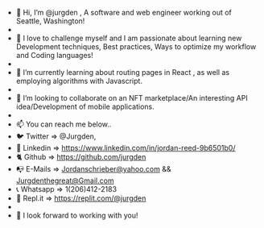 - 👋 Hi, I’m @jurgden , A software and web engineer working out of Seattle, Washington!
- 
- 👀 I love to challenge myself and I am passionate about learning new Development techniques, Best practices, Ways to optimize my workflow and Coding languages!
- 
- 🌱 I’m currently learning about routing pages in React , as well as employing algorithms with Javascript.
- 
- 💞️ I’m looking to collaborate on an NFT marketplace/An interesting API idea/Development of mobile applications.
- 
- 📫 You can reach me below..
- 🐦 Twitter => @Jurgden, 
- 🔗 Linkedin => https://www.linkedin.com/in/jordan-reed-9b6501b0/
- 🐈 Github => https://github.com/jurgden
- 📭 E-Mails => Jordanschrieber@yahoo.com && Jurgdenthegreat@Gmail.com
- 📞 Whatsapp => 1(206)412-2183
- 👾 Repl.it => https://replit.com/@jurgden
- 
- 🔭 I look forward to working with you!

<!---
jurgden/jurgden is a ✨ special ✨ repository because its `README.md` (this file) appears on your GitHub profile.
You can click the Preview link to take a look at your changes.
--->
